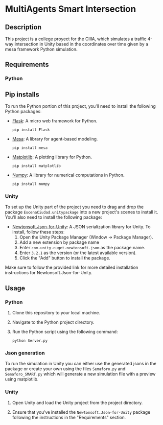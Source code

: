 # MultiAgents Smart Intersection

## Description

This project is a college proyect for the CIIIA, which simulates a traffic 4-way intersection in Unity based in the coordinates over time given by a mesa framework Python simulation.

## Requirements

### Python

## Pip installs
To run the Python portion of this project, you'll need to install the following Python packages:

- [Flask](https://pypi.org/project/Flask/): A micro web framework for Python.
    ```
    pip install Flask
    ```

- [Mesa](https://pypi.org/project/mesa/): A library for agent-based modeling.
    ```
    pip install mesa
    ```

- [Matplotlib](https://pypi.org/project/matplotlib/): A plotting library for Python.
    ```
    pip install matplotlib
    ```

- [Numpy](https://pypi.org/project/numpy/): A library for numerical computations in Python.
    ```
    pip install numpy
    ```
### Unity

To set up the Unity part of the project you need to drag and drop the package `EscenaCiudad.unitypackage` into a new project's scenes to install it. You'll also need to install the following package:

- [Newtonsoft.Json-for-Unity](https://github.com/jilleJr/Newtonsoft.Json-for-Unity/wiki/Install-official-via-UPM): A JSON serialization library for Unity. To install, follow these steps:
    1. Open the Unity Package Manager (Window -> Package Manager).
    2. Add a new extension by package name 
    3. Enter `com.unity.nuget.newtonsoft-json` as the package name.
    4. Enter `3.2.1` as the version (or the latest available version).
    5. Click the "Add" button to install the package.

Make sure to follow the provided link for more detailed installation instructions for Newtonsoft.Json-for-Unity.

## Usage

### Python

1. Clone this repository to your local machine.

2. Navigate to the Python project directory.

3. Run the Python script using the following command:

    ```
    python Server.py
    ```

### Json generation
To run the simulation in Unity you can either use the generated jsons in the package or create your own using the files `Semaforo.py` and `Semaforo_SMART.py` which will generate a new simulation file with a preview using matplotlib.

### Unity

1. Open Unity and load the Unity project from the project directory.

2. Ensure that you've installed the `Newtonsoft.Json-for-Unity` package following the instructions in the "Requirements" section.
